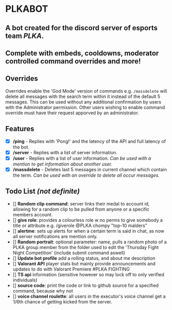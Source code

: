 # PLKABOT
## A bot created for the discord server of esports team *PLKA*. 
## Complete with embeds, cooldowns, moderator controlled command overrides and more!

## __Overrides__
Overrides enable the 'God Mode' version of commands e.g. `/massdelete` will delete all messages with the search term within it instead of the default 5 messages. 
This can be used without any additional confirmation by users with the Administrator permission.
Other users wishing to enable command override must have their request apporved by an administrator.

## __Features__
 - [x] **/ping** - Replies with 'Pong!' and the latency of the API and full latency of the bot.
 - [x] **/server** - Replies with a list of server information.
 - [x] **/user** - Replies with a list of user information. *Can be used with a mention to get information about another user.*
 - [x] **/massdelete** - Deletes last 5 messages in current channel which contain the term. *Can be used with an override to delete all occur messages.*  

## __Todo List__ *(not definite)*
- [] **Random clip command**: server links their medal to account id, allowing for a random clip to be pulled from anyone or a specific members account.
- [] **give role**: provides a colourless role w no perms to give somebody a title or attribute e.g. /giverole @PLKA chompy "top-10 malders"
- [] **alertme**: sets up alerts for when a certain term is said in chat, as now all server notifications are mention only.
- [] **Random portrait**: optional parameter: name, pulls a random photo of a PLKA group member from the folder used to edit the 'Thursday Fight Night Competition' (include submit command aswell)
- [] **Update bot profile** add a rolling status, and about me description
- [] **Valorant API** player stats but mainly provide announcements and updates to do with Valorant Premiere #PLKA FIGHTING
- [] **TS api** information (sensitive however so may lock off to only verified individuals)
- [] **source code**: print the code or link to github source for a specified command, because why not 
- [] **voice channel roulette**: all users in the executor's voice channel get a 1/6th chance of getting kicked from the server.


